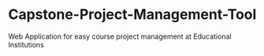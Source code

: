 # Capstone-Project-Management-Tool
Web Application for easy course project management at Educational Institutions
